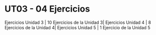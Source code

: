 # UT03 - 04 Ejercicios
Ejercicios Unidad 3 |
10 Ejercicios de la Unidad 3|
Ejercicios Unidad 4 |
8 Ejercicios de la Unidad 4|
Ejercicios Unidad 5 |
1 Ejercicio de la Unidad 5
